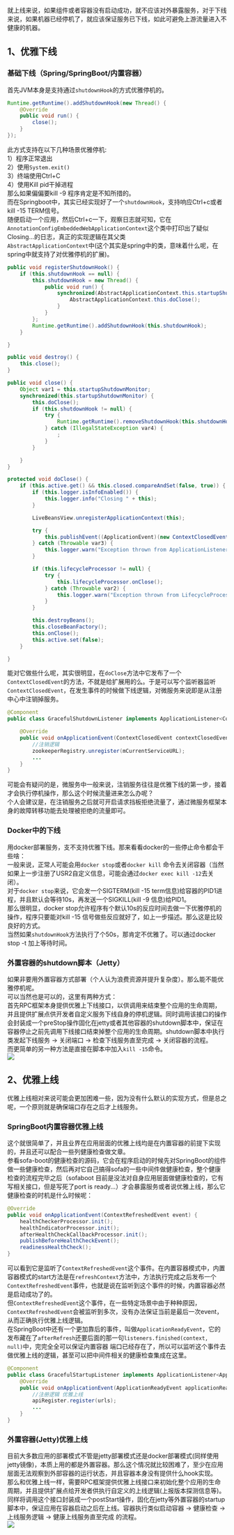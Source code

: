 就上线来说，如果组件或者容器没有启动成功，就不应该对外暴露服务，对于下线来说，如果机器已经停机了，就应该保证服务已下线，如此可避免上游流量进入不健康的机器。
<a name="cDDoF"></a>
## 1、优雅下线
<a name="Brj4i"></a>
### 基础下线（Spring/SpringBoot/内置容器）
首先JVM本身是支持通过`shutdownHook`的方式优雅停机的。
```java
Runtime.getRuntime().addShutdownHook(new Thread() {
    @Override
    public void run() {
        close();
    }
});
```
此方式支持在以下几种场景优雅停机:<br />1）程序正常退出 <br />2）使用`System.exit() `<br />3）终端使用Ctrl+C <br />4）使用Kill pid干掉进程<br />那么如果偏偏要kill -9 程序肯定是不知所措的。<br />而在Springboot中，其实已经实现好了一个`shutdownHook`，支持响应Ctrl+c或者kill -15 TERM信号。<br />随便启动一个应用，然后Ctrl+c一下，观察日志就可知，它在`AnnotationConfigEmbeddedWebApplicationContext`这个类中打印出了疑似Closing...的日志，真正的实现逻辑在其父类<br />`AbstractApplicationContext`中(这个其实是spring中的类，意味着什么呢，在spring中就支持了对优雅停机的扩展)。
```java
public void registerShutdownHook() {
    if (this.shutdownHook == null) {
        this.shutdownHook = new Thread() {
            public void run() {
                synchronized(AbstractApplicationContext.this.startupShutdownMonitor) {
                    AbstractApplicationContext.this.doClose();
                }
            }
        };
        Runtime.getRuntime().addShutdownHook(this.shutdownHook);
    }

}

public void destroy() {
    this.close();
}

public void close() {
    Object var1 = this.startupShutdownMonitor;
    synchronized(this.startupShutdownMonitor) {
        this.doClose();
        if (this.shutdownHook != null) {
            try {
                Runtime.getRuntime().removeShutdownHook(this.shutdownHook);
            } catch (IllegalStateException var4) {
                ;
            }
        }

    }
}

protected void doClose() {
    if (this.active.get() && this.closed.compareAndSet(false, true)) {
        if (this.logger.isInfoEnabled()) {
            this.logger.info("Closing " + this);
        }

        LiveBeansView.unregisterApplicationContext(this);

        try {
            this.publishEvent((ApplicationEvent)(new ContextClosedEvent(this)));
        } catch (Throwable var3) {
            this.logger.warn("Exception thrown from ApplicationListener handling ContextClosedEvent", var3);
        }

        if (this.lifecycleProcessor != null) {
            try {
                this.lifecycleProcessor.onClose();
            } catch (Throwable var2) {
                this.logger.warn("Exception thrown from LifecycleProcessor on context close", var2);
            }
        }

        this.destroyBeans();
        this.closeBeanFactory();
        this.onClose();
        this.active.set(false);
    }

}
```
能对它做些什么呢，其实很明显，在`doClose`方法中它发布了一个`ContextClosedEvent`的方法，不就是给扩展用的么。于是可以写个监听器监听`ContextClosedEvent`，在发生事件的时候做下线逻辑，对微服务来说即是从注册中心中注销掉服务。
```java
@Component
public class GracefulShutdownListener implements ApplicationListener<ContextClosedEvent> {

    @Override
    public void onApplicationEvent(ContextClosedEvent contextClosedEvent){
        //注销逻辑
        zookeeperRegistry.unregister(mCurrentServiceURL);
        ...
    }
}
```
可能会有疑问的是，微服务中一般来说，注销服务往往是优雅下线的第一步，接着才会执行停机操作，那么这个时候流量进来怎么办呢？<br />个人会建议是，在注销服务之后就可开启请求挡板拒绝流量了，通过微服务框架本身的故障转移功能去处理被拒绝的流量即可。
<a name="ZHbvu"></a>
### Docker中的下线
用docker部署服务，支不支持优雅下线。那来看看docker的一些停止命令都会干些啥：<br />一般来说，正常人可能会用`docker stop`或者`docker kill` 命令去关闭容器（当然如果上一步注册了USR2自定义信息，可能会通过`docker exec kill -12`去关闭）。<br />对于`docker stop`来说，它会发一个SIGTERM(kill -15 term信息)给容器的PID1进程，并且默认会等待10s，再发送一个SIGKILL(kill -9 信息)给PID1。<br />那么很明显，docker stop允许程序有个默认10s的反应时间去做一下优雅停机的操作，程序只要能对kill -15 信号做些反应就好了，如上一步描述。那么这是比较良好的方式。<br />当然如果`shutdownHook`方法执行了个50s，那肯定不优雅了。可以通过docker stop -t 加上等待时间。
<a name="e5DRk"></a>
### 外置容器的shutdown脚本（Jetty）
如果非要用外置容器方式部署（个人认为浪费资源并提升复杂度）。那么能不能优雅停机呢。<br />可以当然也是可以的，这里有两种方式：<br />首先RPC框架本身提供优雅上下线接口，以供调用来结束整个应用的生命周期，并且提供扩展点供开发者自定义服务下线自身的停机逻辑。同时调用该接口的操作会封装成一个preStop操作固化在jetty或者其他容器的shutdown脚本中，保证在容器停止之前先调用下线接口结束掉整个应用的生命周期。shutdown脚本中执行类发起下线服务 -> 关闭端口 -> 检查下线服务直至完成 -> 关闭容器的流程。<br />而更简单的另一种方法是直接在脚本中加入`kill -15`命令。<br />![](https://cdn.nlark.com/yuque/0/2023/png/396745/1697177810028-d2b172b6-d60e-4896-acd5-9f07018b2932.png#averageHue=%23aeafae&clientId=u5ef51985-b59d-4&from=paste&id=u70f0b2cd&originHeight=560&originWidth=1080&originalType=url&ratio=2.5&rotation=0&showTitle=false&status=done&style=none&taskId=ueaca41df-f653-4c3c-b0bd-8e43be760a6&title=)
<a name="Lllu0"></a>
## 2、优雅上线
优雅上线相对来说可能会更加困难一些，因为没有什么默认的实现方式，但是总之呢，一个原则就是确保端口存在之后才上线服务。
<a name="ck0BY"></a>
### SpringBoot内置容器优雅上线
这个就很简单了，并且业界在应用层面的优雅上线均是在内置容器的前提下实现的，并且还可以配合一些列健康检查做文章。<br />参看sofa-boot的健康检查的源码，它会在程序启动的时候先对SpringBoot的组件做一些健康检查，然后再对它自己搞得sofa的一些中间件做健康检查，整个健康检查的流程完毕之后（sofaboot 目前是没法对自身应用层面做健康检查的，它有写相关接口，但是写死了port is ready...）才会暴露服务或者说优雅上线，那么它健康检查的时机是什么时候呢：
```java
@Override
public void onApplicationEvent(ContextRefreshedEvent event) {
    healthCheckerProcessor.init();
    healthIndicatorProcessor.init();
    afterHealthCheckCallbackProcessor.init();
    publishBeforeHealthCheckEvent();
    readinessHealthCheck();
}
```
可以看到它是监听了`ContextRefreshedEvent`这个事件。在内置容器模式中，内置容器模式的start方法是在`refreshContext`方法中，方法执行完成之后发布一个`ContextRefreshedEvent`事件，也就是说在监听到这个事件的时候，内置容器必然是启动成功了的。<br />但`ContextRefreshedEvent`这个事件，在一些特定场景中由于种种原因，`ContextRefreshedEvent`会被监听到多次，没有办法保证当前是最后一次event，从而正确执行优雅上线逻辑。<br />在SpringBoot中还有一个更加靠后的事件，叫做`ApplicationReadyEvent`，它的发布藏在了`afterRefresh`还要后面的那一句`listeners.finished(context, null)`中，完完全全可以保证内置容器 端口已经存在了，所以可以监听这个事件去做优雅上线的逻辑，甚至可以把中间件相关的健康检查集成在这里。
```java
@Component
public class GracefulStartupListener implements ApplicationListener<ApplicationReadyEvent> {    
    @Override
    public void onApplicationEvent(ApplicationReadyEvent applicationReadyEvent){
        //注册逻辑 优雅上线
        apiRegister.register(urls);
        ...
    }
}
```
<a name="QEmxV"></a>
### 外置容器(Jetty)优雅上线
目前大多数应用的部署模式不管是jetty部署模式还是docker部署模式(同样使用jetty镜像)，本质上用的都是外置容器。那么这个情况就比较困难了，至少在应用层面无法观察到外部容器的运行状态，并且容器本身没有提供什么hook实现。<br />那么和优雅上线一样，需要RPC框架提供优雅上线接口来初始化整个应用的生命周期，并且提供扩展点给开发者供执行自定义的上线逻辑(上报版本探测信息等)。同样将调用这个接口封装成一个postStart操作，固化在jetty等外置容器的startup脚本中，保证应用在容器启动之后在上线。容器执行类似启动容器 -> 健康检查 -> 上线服务逻辑 -> 健康上线服务直至完成 的流程。<br />![](https://cdn.nlark.com/yuque/0/2023/png/396745/1697177810066-973d1c2e-f1c1-4411-bae7-e7b8f1363c2f.png#averageHue=%23f6f7fa&clientId=u5ef51985-b59d-4&from=paste&id=u4572def7&originHeight=716&originWidth=937&originalType=url&ratio=2.5&rotation=0&showTitle=false&status=done&style=none&taskId=u56e6c4f1-009a-4422-b261-a8091e37a71&title=)
